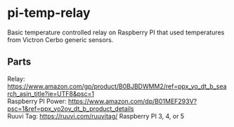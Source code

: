 # pi-temp-relay
Basic temperature controlled relay on Raspberry PI that used temperatures from Victron Cerbo generic sensors.

## Parts
Relay: https://www.amazon.com/gp/product/B0BJBDWMM2/ref=ppx_yo_dt_b_search_asin_title?ie=UTF8&psc=1  
Raspberry PI Power: https://www.amazon.com/dp/B01MEF293V?psc=1&ref=ppx_yo2ov_dt_b_product_details  
Ruuvi Tag: https://ruuvi.com/ruuvitag/
Raspberry PI 3, 4, or 5